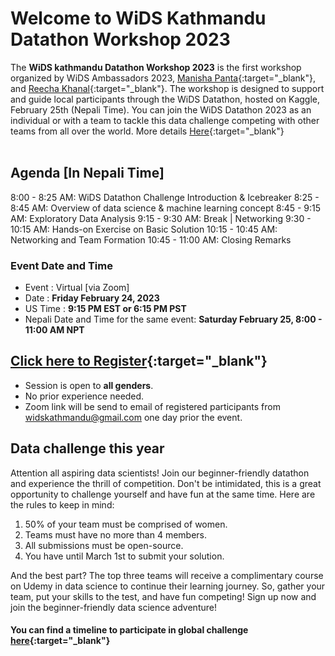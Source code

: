 # Welcome to WiDS Kathmandu Datathon Workshop 2023

The **WiDS kathmandu Datathon Workshop 2023** is the first workshop organized by WiDS Ambassadors 2023, [Manisha Panta](https://www.linkedin.com/in/manishapanta/){:target="_blank"}, and [Reecha Khanal](https://www.linkedin.com/in/reecha-khanal/){:target="_blank"}. 
The workshop is designed to support and guide local participants through the WiDS Datathon, hosted on Kaggle, February 25th (Nepali Time). You can join the WiDS Datathon 2023 as an individual or with a team to tackle this data challenge competing with other teams from all over the world. More details [Here](https://www.widsconference.org/datathon.html){:target="_blank"} <br><br>

## Agenda [In Nepali Time]
8:00 - 8:25 AM: WiDS Datathon Challenge Introduction  & Icebreaker
8:25 - 8:45 AM: Overview of data science & machine learning concept
8:45 - 9:15 AM: Exploratory Data Analysis
9:15 - 9:30 AM: Break | Networking
9:30 - 10:15 AM: Hands-on Exercise on Basic Solution
10:15  - 10:45 AM: Networking and Team Formation
10:45 - 11:00 AM: Closing Remarks 

 
### Event Date and Time
- Event : Virtual [via Zoom]
- Date : **Friday February 24, 2023** 
- US Time : **9:15 PM EST or 6:15 PM PST**
- Nepali Date and Time for the same event: **Saturday February 25, 8:00 - 11:00 AM NPT**

## [Click here to Register](https://docs.google.com/forms/d/e/1FAIpQLSfdCtIKwWxv93wPbhta_dlyyLKoTFLuShdkNJiLArXEzJvIBg/viewform){:target="_blank"}
- Session is open to **all genders**. 
- No prior experience needed.
- Zoom link will be send to email of registered participants from widskathmandu@gmail.com one day prior the event. 

## Data challenge this year

Attention all aspiring data scientists! Join our beginner-friendly datathon and experience the thrill of competition. Don't be intimidated, this is a great opportunity to challenge yourself and have fun at the same time. Here are the rules to keep in mind:

1. 50% of your team must be comprised of women.
2. Teams must have no more than 4 members.
3. All submissions must be open-source.
4. You have until March 1st to submit your solution.

And the best part? The top three teams will receive a complimentary course on Udemy in data science to continue their learning journey. So, gather your team, put your skills to the test, and have fun competing! Sign up now and join the beginner-friendly data science adventure!

#### You can find a timeline to participate in global challenge [here](https://www.widsconference.org/datathon_details.html){:target="_blank"}



